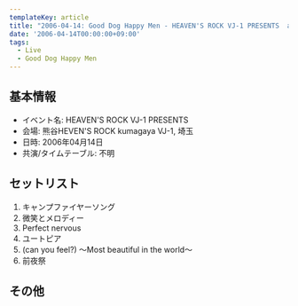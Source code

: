 ```yaml
---
templateKey: article
title: "2006-04-14: Good Dog Happy Men - HEAVEN'S ROCK VJ-1 PRESENTS  at 熊谷HEVEN'S ROCK kumagaya VJ-1"
date: '2006-04-14T00:00:00+09:00'
tags:
  - Live
  - Good Dog Happy Men
---
```

## 基本情報

* イベント名: HEAVEN'S ROCK VJ-1 PRESENTS
* 会場: 熊谷HEVEN'S ROCK kumagaya VJ-1, 埼玉
* 日時: 2006年04月14日
* 共演/タイムテーブル: 不明

## セットリスト

1. キャンプファイヤーソング
1. 微笑とメロディー
1. Perfect nervous
1. ユートピア
1. (can you feel?) ～Most beautiful in the world～
1. 前夜祭

## その他

